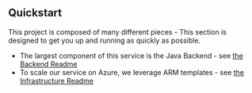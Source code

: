 ## Quickstart

This project is composed of many different pieces - This section is designed to get you up and running as quickly as possible.

* The largest component of this service is the Java Backend - see [the Backend Readme](./api/README.md)
* To scale our service on Azure, we leverage ARM templates - see [the Infrastructure Readme](./infrastructure/README.md)

